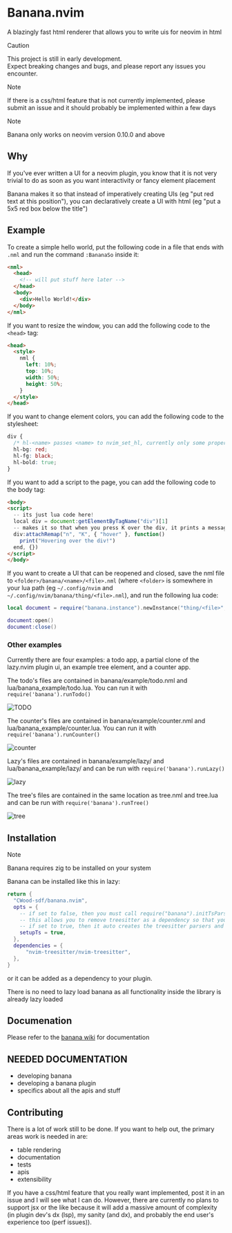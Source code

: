 # Banana.nvim

A blazingly fast html renderer that allows you to write uis for neovim in html

> [!CAUTION]
>
> This project is still in early development.  
> Expect breaking changes and bugs, and please report any issues you encounter.

> [!NOTE]
>
> If there is a css/html feature that is not currently implemented, please submit an issue and it should probably be implemented within a few days

> [!NOTE]
>
> Banana only works on neovim version 0.10.0 and above

## Why

If you've ever written a UI for a neovim plugin, you know that it is not very trivial to do as soon as you want interactivity or fancy element placement

Banana makes it so that instead of imperatively creating UIs (eg "put red text at this position"), you can declaratively create a UI with html (eg "put a 5x5 red box below the title")

## Example

To create a simple hello world, put the following code in a file that ends with `.nml` and run the command `:BananaSo` inside it:

```html
<nml>
  <head>
    <!-- will put stuff here later -->
  </head>
  <body>
    <div>Hello World!</div>
  </body>
</nml>
```

If you want to resize the window, you can add the following code to the `<head>` tag:

```html
<head>
  <style>
    nml {
      left: 10%;
      top: 10%;
      width: 50%;
      height: 50%;
    }
  </style>
</head>
```

If you want to change element colors, you can add the following code to the stylesheet:

```css
div {
  /* hl-<name> passes <name> to nvim_set_hl, currently only some properties are supported */
  hl-bg: red;
  hl-fg: black;
  hl-bold: true;
}
```

If you want to add a script to the page, you can add the following code to the body tag:

```html
<body>
<script>
  -- its just lua code here!
  local div = document:getElementByTagName("div")[1]
  -- makes it so that when you press K over the div, it prints a message
  div:attachRemap("n", "K", { "hover" }, function()
    print("Hovering over the div!")
  end, {})
</script>
</body>
```

If you want to create a UI that can be reopened and closed, save the nml file to `<folder>/banana/<name>/<file>.nml` (where `<folder>` is somewhere in your lua path (eg `~/.config/nvim` and `~/.config/nvim/banana/thing/<file>.nml`), and run the following lua code:

```lua
local document = require("banana.instance").newInstance("thing/<file>", "Window name")

document:open()
document:close()
```

### Other examples

Currently there are four examples: a todo app, a partial clone of the lazy.nvim plugin ui, an example tree element, and a counter app.

The todo's files are contained in banana/example/todo.nml and lua/banana_example/todo.lua. You can run it with `require('banana').runTodo()`

![TODO](./assets/images/todo.jpg)

The counter's files are contained in banana/example/counter.nml and lua/banana_example/counter.lua. You can run it with `require('banana').runCounter()`

![counter](./assets/images/counter.jpg)

Lazy's files are contained in banana/example/lazy/ and lua/banana_example/lazy/ and can be run with `require('banana').runLazy()`

![lazy](./assets/images/lazy.jpg)

The tree's files are contained in the same location as tree.nml and tree.lua and can be run with `require('banana').runTree()`

![tree](./assets/images/tree.jpg)

## Installation

> [!NOTE]
>
> Banana requires zig to be installed on your system

Banana can be installed like this in lazy:

```lua
return {
  "CWood-sdf/banana.nvim",
  opts = {
    -- if set to false, then you must call require("banana").initTsParsers() somewhere else
    -- this allows you to remove treesitter as a dependency so that you can continue lazy loading it
    -- if set to true, then it auto creates the treesitter parsers and loads nvim-treesitter
    setupTs = true,
  },
  dependencies = {
      "nvim-treesitter/nvim-treesitter",
  },
}
```

or it can be added as a dependency to your plugin.

There is no need to lazy load banana as all functionality inside the library is already lazy loaded

## Documenation

Please refer to the [banana wiki](https://github.com/CWood-sdf/banana.nvim/wiki) for documentation

## NEEDED DOCUMENTATION

- developing banana
- developing a banana plugin
- specifics about all the apis and stuff

## Contributing

There is a lot of work still to be done. If you want to help out, the primary areas work is needed in are:

- table rendering
- documentation
- tests
- apis
- extensibility

If you have a css/html feature that you really want implemented, post it in an issue and I will see what I can do. However, there are currently no plans to support jsx or the like because it will add a massive amount of complexity (in plugin dev's dx (lsp), my sanity (and dx), and probably the end user's experience too (perf issues)).
